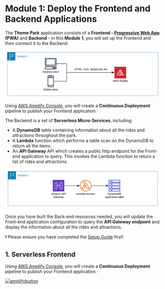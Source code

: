 # Module 1: Deploy the Frontend and Backend Applications 

The **Theme Park** application consists of a **Frontend - [Progressive Web App](https://en.wikipedia.org/wiki/Progressive_web_applications) (PWA)** and **Backend** - in this **Module 1**, you will set up the Frontend and then connect it to the Backend.

![Module 1 - Frontend Architecture](./assets/images/module1-arch.png)

Using [AWS Amplify Console](https://aws.amazon.com/amplify/console/), you will create a **Continuous Deployment** pipeline to publish your Frontend application.

The Backend is a set of **Serverless Micro-Services**, including:

* A **DynamoDB** table containing information about all the rides and attractions throughout the park.
* A **Lambda** function which performs a table scan on the DynamoDB to return all the items.
* An **API Gateway** API which creates a public http endpoint for the Front-end application to query. This invokes the Lambda function to return a list of rides and attractions.

![Module 1 - Backend Architecture](./assets/images/module1-backend-arch.png)

Once you have built the Back-end resources needed, you will update the Front-end application configuration to query the **API Gateway endpoint** and display the information about all the rides and attractions.

:heavy_exclamation_mark: Please ensure you have completed the [Setup Guide](https://modern-apps.aws.job4u.io/en/prerequisites/) first!

## 1. Serverless Frontend

Using [AWS Amplify Console](https://aws.amazon.com/amplify/console/), you will create a **Continuous Deployment** pipeline to publish your Frontend application.

[![amplifybutton](https://oneclick.amplifyapp.com/button.svg)](https://ap-southeast-1.console.aws.amazon.com/amplify/home#/deploy?repo=https://github.com/nnthanh101/sls-app)